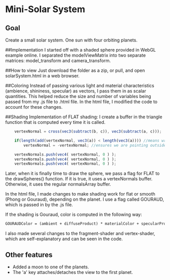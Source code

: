 # Mini-Solar System

## Goal
Create a small solar system. One sun with four orbiting planets.

##Implementation
I started off with a shaded sphere provided in WebGL example online. I separated the modelViewMatrix into two separate matrices: model_transform and camera_transform. 

##How to view
Just download the folder as a zip, or pull, and open solarSystem.html in a web browser.

##Coloring
Instead of passing various light and material characteristics (ambience, shininess, specular) as vectors, I pass them in as scalar quantities. This helped reduce the size and number of variables being passed from my .js file to .html file. In the html file, I modified the code to account for these changes. 

##Shading
Implementation of FLAT shading: I create a buffer in the triangle function that is computed every time it is called. 
```javascript
	vertexNormal = cross(vec3(subtract(b, c)), vec3(subtract(a, c)));

    if(length(add(vertexNormal, vec3(a)) < length(vec3(a)))) //means wrong direction
        vertexNormal = -vertexNormal; //ensures we are pointing outside the shape

    vertexNormals.push(vec4( vertexNormal, 0 ) );
    vertexNormals.push(vec4( vertexNormal, 0 ) );
    vertexNormals.push(vec4( vertexNormal, 0 ) );
```
Later, when it is finally time to draw the sphere, we pass a flag for FLAT to the drawSpheres() function. If it is true, it uses a vertexNormals buffer. Otherwise, it uses the regular normalsArray buffer.

In the html file, I made changes to make shading work for flat or smooth (Phong or Gouraud), depending on the planet. I use a flag called GOURAUD, which is passed in by the .js file.

If the shading is Gouraud, color is computed in the following way:
```html
GOURAUDColor = (ambient + diffuseProduct) * materialColor + specularProduct * lightColor;
```

I also made several changes to the fragment-shader and vertex-shader, which are self-explanatory and can be seen in the code. 

## Other features
* Added a moon to one of the planets. 
* The 'a' key attaches/detaches the view to the first planet. 



